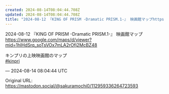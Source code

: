 ```yaml
---
created: 2024-08-14T08:04:44.708Z
updated: 2024-08-14T08:04:44.708Z
title: "2024-08-12 『KING OF PRISM -Dramatic PRISM.1-』 映画館マップhttps://www.google.com/maps/[...]"
---
```


<p>2024-08-12 『KING OF PRISM -Dramatic PRISM.1-』 映画館マップ<br /><a href="https://www.google.com/maps/d/viewer?mid=1hIHdSrq_soTsVOx7mLA2rOfj2McBZ48" target="_blank" rel="nofollow noopener noreferrer" translate="no"><span class="invisible">https://www.</span><span class="ellipsis">google.com/maps/d/viewer?mid=1</span><span class="invisible">hIHdSrq_soTsVOx7mLA2rOfj2McBZ48</span></a></p><p>キンプリの上映映画館のマップ<br /><a href="https://mastodon.social/tags/kinpri" class="mention hashtag" rel="tag">#<span>kinpri</span></a></p>

&mdash; 2024-08-14 08:04:44 UTC

Original URL: https://mastodon.social/@sakuramochi0/112959336264723593
